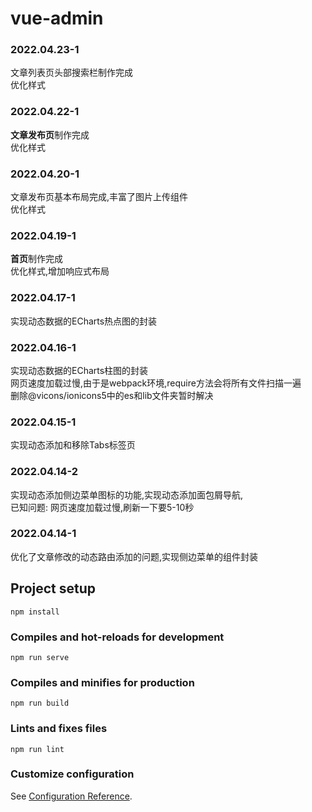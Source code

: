 # vue-admin
###	2022.04.23-1

文章列表页头部搜索栏制作完成</br>
优化样式

###	2022.04.22-1

**文章发布页**制作完成</br>
优化样式


###	2022.04.20-1

文章发布页基本布局完成,丰富了图片上传组件</br>
优化样式

###	2022.04.19-1

**首页**制作完成</br>
优化样式,增加响应式布局


###	2022.04.17-1

实现动态数据的ECharts热点图的封装</br>


###	2022.04.16-1

实现动态数据的ECharts柱图的封装</br>
网页速度加载过慢,由于是webpack环境,require方法会将所有文件扫描一遍<br/>
删除@vicons/ionicons5中的es和lib文件夹暂时解决


###	2022.04.15-1

实现动态添加和移除Tabs标签页</br>


###	2022.04.14-2

实现动态添加侧边菜单图标的功能,实现动态添加面包屑导航,</br>
已知问题: 网页速度加载过慢,刷新一下要5-10秒




###	2022.04.14-1

优化了文章修改的动态路由添加的问题,实现侧边菜单的组件封装







## Project setup

```
npm install
```

### Compiles and hot-reloads for development

```
npm run serve
```

### Compiles and minifies for production

```
npm run build
```

### Lints and fixes files

```
npm run lint
```

### Customize configuration

See [Configuration Reference](https://cli.vuejs.org/config/).
